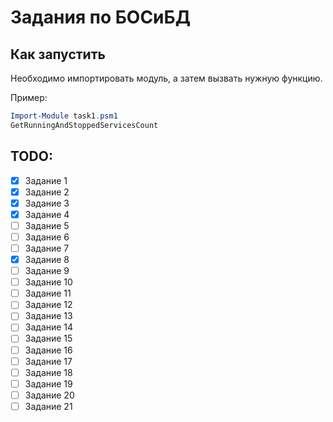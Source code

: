 # Задания по БОСиБД

## Как запустить
Необходимо импортировать модуль, а затем вызвать нужную функцию. 

Пример:
```powershell
Import-Module task1.psm1
GetRunningAndStoppedServicesCount
```

## TODO:
- [x] Задание 1
- [x] Задание 2
- [x] Задание 3
- [x] Задание 4
- [ ] Задание 5
- [ ] Задание 6
- [ ] Задание 7
- [x] Задание 8
- [ ] Задание 9
- [ ] Задание 10
- [ ] Задание 11
- [ ] Задание 12
- [ ] Задание 13
- [ ] Задание 14
- [ ] Задание 15
- [ ] Задание 16
- [ ] Задание 17
- [ ] Задание 18
- [ ] Задание 19
- [ ] Задание 20
- [ ] Задание 21
